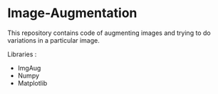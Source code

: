 # Image-Augmentation

This repository contains code of augmenting images and trying to do variations in a particular image.

Libraries :
* ImgAug
* Numpy
* Matplotlib

